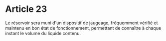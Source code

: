 # Article 23

Le réservoir sera muni d'un dispositif de jaugeage, fréquemment vérifié et maintenu en bon état de fonctionnement, permettant de connaître à chaque instant le volume du liquide contenu.
